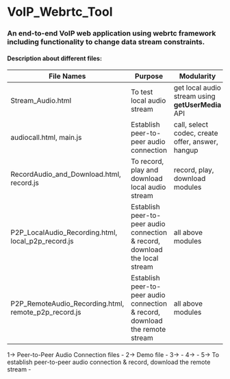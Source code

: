 # VoIP_Webrtc_Tool
### An end-to-end VoIP web application using webrtc framework including functionality to change data stream constraints.

#### Description about different files:
File Names | Purpose | Modularity
---------------- | ------------- | --------------- 
Stream_Audio.html | To test local audio stream | get local audio stream using **getUserMedia** API
audiocall.html, main.js| Establish peer-to-peer audio connection | call, select codec, create offer, answer, hangup
RecordAudio_and_Download.html, record.js | To record, play and download local audio stream | record, play, download modules
P2P_LocalAudio_Recording.html, local_p2p_record.js | Establish peer-to-peer audio connection & record, download the local stream | all above modules
P2P_RemoteAudio_Recording.html, remote_p2p_record.js | Establish peer-to-peer audio connection & record, download the remote stream | all above modules


1-> Peer-to-Peer Audio Connection files - 
2-> Demo file  - 
3->  - 
4->  - 
5-> To establish peer-to-peer audio connection & record, download the remote stream - 
